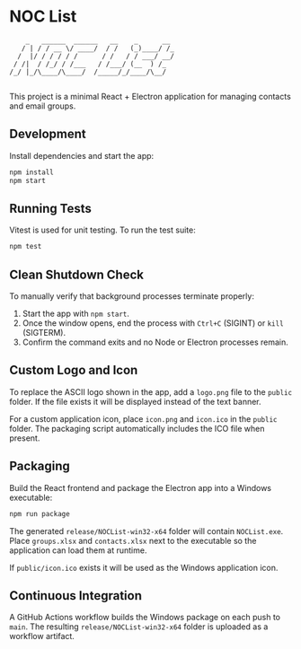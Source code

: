 # NOC List

```
    _   ______  ______   __    _      __ 
   / | / / __ \/ ____/  / /   (_)____/ /_
  /  |/ / / / / /      / /   / / ___/ __/
 / /|  / /_/ / /___   / /___/ (__  ) /_  
/_/ |_/\____/\____/  /_____/_/____/\__/  
                                         
```

This project is a minimal React + Electron application for managing contacts and email groups.

## Development

Install dependencies and start the app:

```bash
npm install
npm start
```

## Running Tests

Vitest is used for unit testing. To run the test suite:

```bash
npm test
```

## Clean Shutdown Check

To manually verify that background processes terminate properly:

1. Start the app with `npm start`.
2. Once the window opens, end the process with `Ctrl+C` (SIGINT) or `kill` (SIGTERM).
3. Confirm the command exits and no Node or Electron processes remain.

## Custom Logo and Icon

To replace the ASCII logo shown in the app, add a `logo.png` file to the
`public` folder. If the file exists it will be displayed instead of the
text banner.

For a custom application icon, place `icon.png` and `icon.ico` in the
`public` folder. The packaging script automatically includes the
ICO file when present.

## Packaging

Build the React frontend and package the Electron app into a Windows executable:

```bash
npm run package
```

The generated `release/NOCList-win32-x64` folder will contain `NOCList.exe`. Place
`groups.xlsx` and `contacts.xlsx` next to the executable so the application can
load them at runtime.

If `public/icon.ico` exists it will be used as the Windows
application icon.

## Continuous Integration

A GitHub Actions workflow builds the Windows package on each push to `main`.
The resulting `release/NOCList-win32-x64` folder is uploaded as a workflow artifact.

